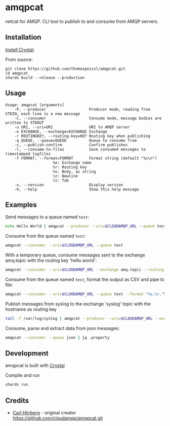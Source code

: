 # amqpcat

netcat for AMQP. CLI tool to publish to and consume from AMQP servers.

## Installation

[Install Crystal](https://crystal-lang.org/install/).

From source:
```
git clone https://github.com/thomaspeissl/amqpcat.git
cd amqpcat
shards build --release --production
```

## Usage

```
Usage: amqpcat [arguments]
    -P, --producer                   Producer mode, reading from STDIN, each line is a new message
    -C, --consumer                   Consume mode, message bodies are written to STDOUT
    -u URI, --uri=URI                URI to AMQP server
    -e EXCHANGE, --exchange=EXCHANGE Exchange
    -r ROUTINGKEY, --routing-key=KEY Routing key when publishing
    -q QUEUE, --queue=QUEUE          Queue to consume from
    -c, --publish-confirm            Confirm publishes
    -l, --consume-to-files           Save consumed messages to timestamped logfiles
    -f FORMAT, --format=FORMAT       Format string (default "%s\n")
				     %e: Exchange name
				     %r: Routing key
				     %s: Body, as string
				     \n: Newline
				     \t: Tab
    -v, --version                    Display version
    -h, --help                       Show this help message
```

## Examples

Send messages to a queue named `test`:

```sh
echo Hello World | amqpcat --producer --uri=$CLOUDAMQP_URL --queue test
```

Consume from the queue named `test`:

```sh
amqpcat --consumer --uri=$CLOUDAMQP_URL --queue test
```

With a temporary queue, consume messages sent to the exchange amq.topic with the routing key 'hello.world':

```sh
amqpcat --consumer --uri=$CLOUDAMQP_URL --exchange amq.topic --routing-key hello.world
```

Consume from the queue named `test`, format the output as CSV and pipe to file:
```sh
amqpcat --consumer --uri=$CLOUDAMQP_URL --queue test --format "%e,%r,"%s"\n | tee messages.csv
```

Publish messages from syslog to the exchange 'syslog' topic with the hostname as routing key
```sh
tail -f /var/log/syslog | amqpcat --producer --uri=$CLOUDAMQP_URL --exchange syslog --routing-key $HOSTNAME
```

Consume, parse and extract data from json messages:
```sh
amqpcat --consumer --queue json | jq .property
```

## Development

amqpcat is built with [Crystal](https://crystal-lang.org/)

Compile and run
```bash
shards run
```

## Credits

- [Carl Hörberg](https://github.com/carlhoerberg) - original creator https://github.com/cloudamqp/amqpcat.git
